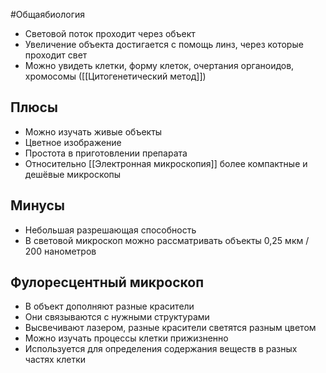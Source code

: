 #Общаябиология 
- Световой поток проходит через объект
- Увеличение объекта достигается с помощь линз, через которые проходит свет
- Можно увидеть клетки, форму клеток, очертания органоидов, хромосомы ([[Цитогенетический метод]])
## Плюсы
- Можно изучать живые объекты
- Цветное изображение
- Простота в приготовлении препарата
- Относительно [[Электронная микроскопия]] более компактные и дешёвые микроскопы
## Минусы
- Небольшая разрешающая способность
- В световой микроскоп можно рассматривать объекты 0,25 мкм / 200 нанометров
## Фулоресцентный микроскоп
- В объект дополняют разные красители
- Они связываются с нужными структурами
- Высвечивают лазером, разные красители светятся разным цветом
- Можно изучать процессы клетки прижизненно
- Используется для определения содержания веществ в разных частях клетки
